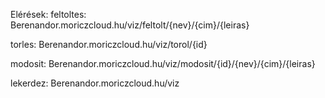 Elérések: 
feltoltes:
Berenandor.moriczcloud.hu/viz/feltolt/{nev}/{cim}/{leiras}

torles:
Berenandor.moriczcloud.hu/viz/torol/{id}

modosit:
Berenandor.moriczcloud.hu/viz/modosit/{id}/{nev}/{cim}/{leiras}

lekerdez:
Berenandor.moriczcloud.hu/viz

